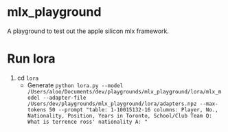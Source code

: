 # mlx_playground
A playground to test out the apple silicon mlx framework.


# Run lora
1. cd `lora`
    - Generate `python lora.py --model /Users/aloo/Documents/dev/playgrounds/mlx_playground/lora/mlx_model --adapter-file /Users/dev/playgrounds/mlx_playground/lora/adapters.npz --max-tokens 50 --prompt "table: 1-10015132-16 columns: Player, No., Nationality, Position, Years in Toronto, School/Club Team
Q: What is terrence ross' nationality
A: "`
